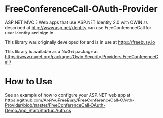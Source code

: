 FreeConferenceCall-OAuth-Provider
======================

ASP.NET MVC 5 Web apps that use ASP.NET Identity 2.0 with OWIN as described at 
http://www.asp.net/identity can use FreeConferenceCall for user identity and sign in.

This library was originally developed for and is in use at https://freebusy.io

This library is available as a NuGet package at https://www.nuget.org/packages/Owin.Security.Providers.FreeConferenceCall/

How to Use
======================
See an example of how to configure your ASP.NET web app at https://github.com/AreYouFreeBusy/FreeConferenceCall-OAuth-Provider/blob/master/FreeConferenceCall-OAuth-Demo/App_Start/Startup.Auth.cs